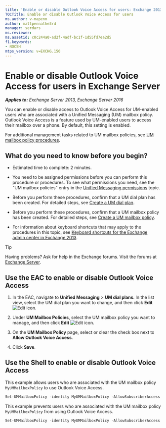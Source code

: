 ```yaml
---
title: 'Enable or disable Outlook Voice Access for users: Exchange 2013 Help'
TOCTitle: Enable or disable Outlook Voice Access for users
ms.author: v-mapenn
author: mattpennathe3rd
manager: serdars
ms.reviewer:
ms.assetid: c0c244a0-ad2f-4adf-bc1f-1d55fd7ea2d5
f1.keywords:
- NOCSH
mtps_version: v=EXCHG.150
---
```


# Enable or disable Outlook Voice Access for users in Exchange Server

_**Applies to:** Exchange Server 2013, Exchange Server 2016_

You can enable or disable access to Outlook Voice Access for UM-enabled users who are associated with a Unified Messaging (UM) mailbox policy. Outlook Voice Access is a feature used by UM-enabled users to access their mailbox over a phone. By default, this setting is enabled.

For additional management tasks related to UM mailbox policies, see [UM mailbox policy procedures](um-mailbox-policy-procedures-exchange-2013-help.md).

## What do you need to know before you begin?

- Estimated time to complete: 2 minutes.

- You need to be assigned permissions before you can perform this procedure or procedures. To see what permissions you need, see the "UM mailbox policies" entry in the [Unified Messaging permissions](unified-messaging-permissions-exchange-2013-help.md) topic.

- Before you perform these procedures, confirm that a UM dial plan has been created. For detailed steps, see [Create a UM dial plan](create-um-dial-plan-exchange-2013-help.md).

- Before you perform these procedures, confirm that a UM mailbox policy has been created. For detailed steps, see [Create a UM mailbox policy](create-um-mailbox-policy-exchange-2013-help.md).

- For information about keyboard shortcuts that may apply to the procedures in this topic, see [Keyboard shortcuts for the Exchange admin center in Exchange 2013](keyboard-shortcuts-in-the-exchange-admin-center-2013-help.md).

> [!TIP]
> Having problems? Ask for help in the Exchange forums. Visit the forums at [Exchange Server](https://go.microsoft.com/fwlink/p/?linkId=60612).

## Use the EAC to enable or disable Outlook Voice Access

1. In the EAC, navigate to **Unified Messaging** \> **UM dial plans**. In the list view, select the UM dial plan you want to change, and then click **Edit** ![Edit icon](images/ITPro_EAC_EditIcon.gif).

2. Under **UM Mailbox Policies**, select the UM mailbox policy you want to manage, and then click **Edit** ![Edit icon](images/ITPro_EAC_EditIcon.gif).

3. On the **UM Mailbox Policy** page, select or clear the check box next to **Allow Outlook Voice Access**.

4. Click **Save**.

## Use the Shell to enable or disable Outlook Voice Access

This example allows users who are associated with the UM mailbox policy `MyUMMailboxPolicy` to use Outlook Voice Access.

```powershell
Set-UMMailboxPolicy -identity MyUMMailboxPolicy -AllowSubscriberAccess $true
```

This example prevents users who are associated with the UM mailbox policy `MyUMMailboxPolicy` from using Outlook Voice Access.

```powershell
Set-UMMailboxPolicy -identity MyUMMailboxPolicy -AllowSubscriberAccess $false
```

